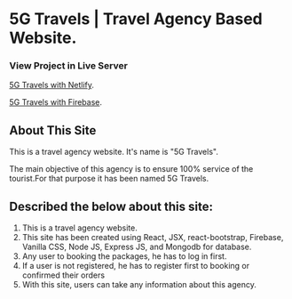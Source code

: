 # 5G Travels | Travel Agency Based Website.

### View Project in Live Server

[5G Travels with Netlify](https://5g-travels.netlify.app/).

[5G Travels with Firebase](https://g-travels-76e25.web.app/).

## About This Site

This is a travel agency website. It's name is "5G Travels".

The main objective of this agency is to ensure 100% service of the tourist.For
that purpose it has been named 5G Travels.

## Described the below about this site:

1.  This is a travel agency website.
2.  This site has been created using React, JSX, react-bootstrap, Firebase,
    Vanilla CSS, Node JS, Express JS, and Mongodb for database.
3.  Any user to booking the packages, he has to log in first.
4.  If a user is not registered, he has to register first to booking or
    confirmed their orders
5.  With this site, users can take any information about this agency.
